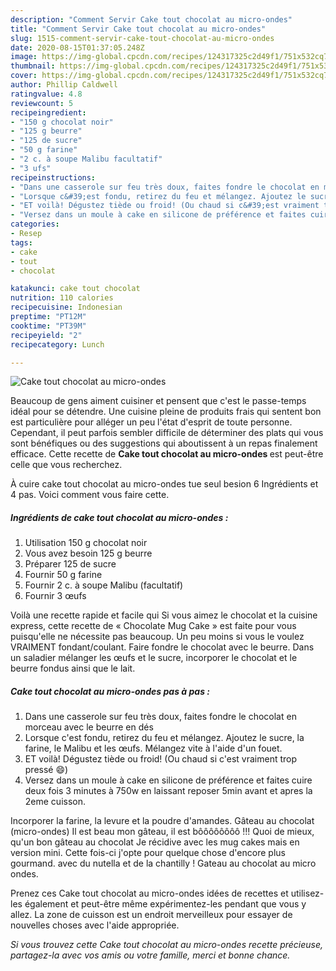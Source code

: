 ```yaml
---
description: "Comment Servir Cake tout chocolat au micro-ondes"
title: "Comment Servir Cake tout chocolat au micro-ondes"
slug: 1515-comment-servir-cake-tout-chocolat-au-micro-ondes
date: 2020-08-15T01:37:05.248Z
image: https://img-global.cpcdn.com/recipes/124317325c2d49f1/751x532cq70/cake-tout-chocolat-au-micro-ondes-photo-principale-de-la-recette.jpg
thumbnail: https://img-global.cpcdn.com/recipes/124317325c2d49f1/751x532cq70/cake-tout-chocolat-au-micro-ondes-photo-principale-de-la-recette.jpg
cover: https://img-global.cpcdn.com/recipes/124317325c2d49f1/751x532cq70/cake-tout-chocolat-au-micro-ondes-photo-principale-de-la-recette.jpg
author: Phillip Caldwell
ratingvalue: 4.8
reviewcount: 5
recipeingredient:
- "150 g chocolat noir"
- "125 g beurre"
- "125 de sucre"
- "50 g farine"
- "2 c. à soupe Malibu facultatif"
- "3 ufs"
recipeinstructions:
- "Dans une casserole sur feu très doux, faites fondre le chocolat en morceau avec le beurre en dés"
- "Lorsque c&#39;est fondu, retirez du feu et mélangez. Ajoutez le sucre, la farine, le Malibu et les œufs. Mélangez vite à l&#39;aide d&#39;un fouet."
- "ET voilà! Dégustez tiède ou froid! (Ou chaud si c&#39;est vraiment trop pressé 😄)"
- "Versez dans un moule à cake en silicone de préférence et faites cuire deux fois 3 minutes à 750w en laissant reposer 5min avant et apres la 2eme cuisson."
categories:
- Resep
tags:
- cake
- tout
- chocolat

katakunci: cake tout chocolat 
nutrition: 110 calories
recipecuisine: Indonesian
preptime: "PT12M"
cooktime: "PT39M"
recipeyield: "2"
recipecategory: Lunch

---
```



![Cake tout chocolat au micro-ondes](https://img-global.cpcdn.com/recipes/124317325c2d49f1/751x532cq70/cake-tout-chocolat-au-micro-ondes-photo-principale-de-la-recette.jpg)

Beaucoup de gens aiment cuisiner et pensent que c'est le passe-temps idéal pour se détendre. Une cuisine pleine de produits frais qui sentent bon est particulière pour alléger un peu l'état d'esprit de toute personne. Cependant, il peut parfois sembler difficile de déterminer des plats qui vous sont bénéfiques ou des suggestions qui aboutissent à un repas finalement efficace. Cette recette de <strong> Cake tout chocolat au micro-ondes </strong> est peut-être celle que vous recherchez.

<!--inarticleads1-->

À cuire cake tout chocolat au micro-ondes tue seul besion 6 Ingrédients et 4 pas. Voici comment vous faire cette.

##### Ingrédients de cake tout chocolat au micro-ondes :

1. Utilisation 150 g chocolat noir
1. Vous avez besoin 125 g beurre
1. Préparer 125 de sucre
1. Fournir 50 g farine
1. Fournir 2 c. à soupe Malibu (facultatif)
1. Fournir 3 œufs


Voilà une recette rapide et facile qui Si vous aimez le chocolat et la cuisine express, cette recette de « Chocolate Mug Cake » est faite pour vous puisqu&#39;elle ne nécessite pas beaucoup. Un peu moins si vous le voulez VRAIMENT fondant/coulant. Faire fondre le chocolat avec le beurre. Dans un saladier mélanger les œufs et le sucre, incorporer le chocolat et le beurre fondus ainsi que le lait. 

<!--inarticleads2-->

##### Cake tout chocolat au micro-ondes pas à pas :

1. Dans une casserole sur feu très doux, faites fondre le chocolat en morceau avec le beurre en dés
1. Lorsque c&#39;est fondu, retirez du feu et mélangez. Ajoutez le sucre, la farine, le Malibu et les œufs. Mélangez vite à l&#39;aide d&#39;un fouet.
1. ET voilà! Dégustez tiède ou froid! (Ou chaud si c&#39;est vraiment trop pressé 😄)
1. Versez dans un moule à cake en silicone de préférence et faites cuire deux fois 3 minutes à 750w en laissant reposer 5min avant et apres la 2eme cuisson.


Incorporer la farine, la levure et la poudre d&#39;amandes. Gâteau au chocolat (micro-ondes) Il est beau mon gâteau, il est bôôôôôôôô !!! Quoi de mieux, qu&#39;un bon gâteau au chocolat Je récidive avec les mug cakes mais en version mini. Cette fois-ci j&#39;opte pour quelque chose d&#39;encore plus gourmand. avec du nutella et de la chantilly ! Gateau au chocolat au micro ondes. 

<!--inarticleads1-->

<p>
Prenez ces Cake tout chocolat au micro-ondes idées de recettes et utilisez-les également et peut-être même expérimentez-les pendant que vous y allez. La zone de cuisson est un endroit merveilleux pour essayer de nouvelles choses avec l'aide appropriée.
</p>

<p>
<i>Si vous trouvez cette Cake tout chocolat au micro-ondes recette précieuse, partagez-la avec vos amis ou votre famille, merci et bonne chance.</i>
</p>

